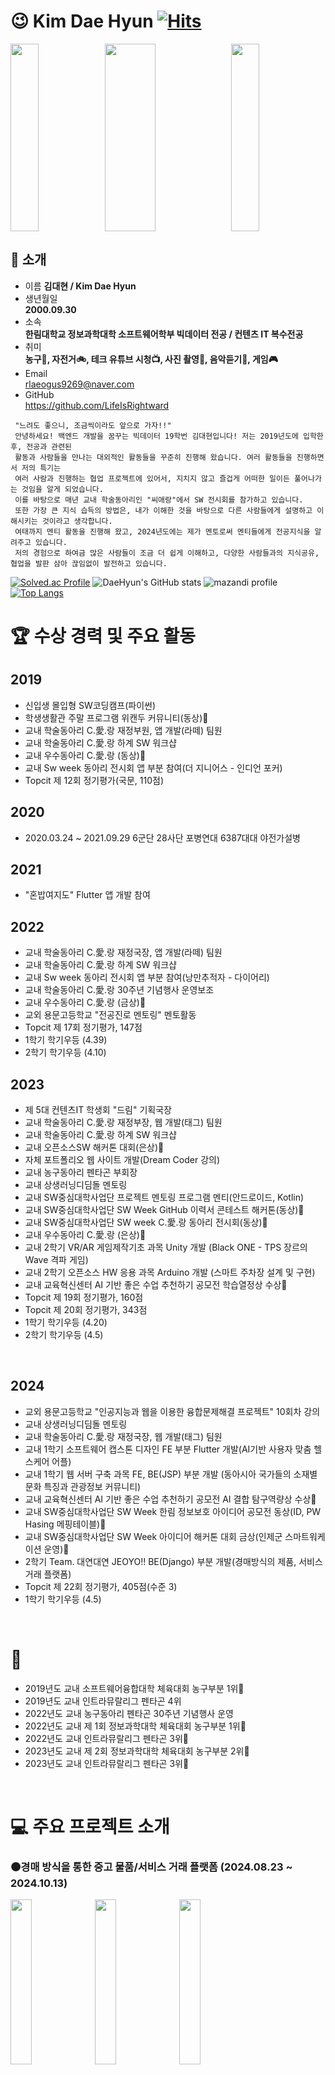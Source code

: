# 😉 Kim Dae Hyun                                                                                                                                     [![Hits](https://hits.seeyoufarm.com/api/count/incr/badge.svg?url=https%3A%2F%2Fgithub.com%2FLifeIsRightward&count_bg=%23F2F33C&title_bg=%23555555&icon=&icon_color=%23E7E7E7&title=hits&edge_flat=false)](https://hits.seeyoufarm.com)
<img src="https://github.com/LifeIsRightward/LifeIsRightWard/assets/90908005/40c63ae2-8ddf-45a2-9952-5b5c99db438f.jpeg" width = "30%" height = "300"><img src="https://github.com/LifeIsRightward/LifeIsRightWard/assets/90908005/152ea4b9-9508-4998-abfe-1f75e1c721e7.jpeg" width = "40%" height = "300"><img src="https://github.com/LifeIsRightward/LifeIsRightWard/assets/90908005/7ad89f24-3359-4e36-a191-47ccdd60e4aa.jpeg" width = "30%" height = "300">

## 🙌 소개
* 이름
**김대현 / Kim Dae Hyun**
* 생년월일   
**2000.09.30** 
* 소속   
**한림대학교 정보과학대학 소프트웨어학부 빅데이터 전공 / 컨텐츠 IT 복수전공**
* 취미   
**농구🏀, 자전거🚲, 테크 유튜브 시청📺, 사진 촬영📸, 음악듣기🎵, 게임🎮**
* Email   
rlaeogus9269@naver.com
* GitHub   
https://github.com/LifeIsRightward

```
 "느려도 좋으니, 조금씩이라도 앞으로 가자!!"
 안녕하세요! 백엔드 개발을 꿈꾸는 빅데이터 19학번 김대현입니다! 저는 2019년도에 입학한 후, 전공과 관련된
 활동과 사람들을 만나는 대외적인 활동들을 꾸준히 진행해 왔습니다. 여러 활동들을 진행하면서 저의 특기는
 여러 사람과 진행하는 협업 프로젝트에 있어서, 지치지 않고 즐겁게 어떠한 일이든 풀어나가는 것임을 알게 되었습니다.
 이를 바탕으로 매년 교내 학술동아리인 "씨애랑"에서 SW 전시회를 참가하고 있습니다.
 또한 가장 큰 지식 습득의 방법은, 내가 이해한 것을 바탕으로 다른 사람들에게 설명하고 이해시키는 것이라고 생각합니다.
 여태까지 멘티 활동을 진행해 왔고, 2024년도에는 제가 멘토로써 멘티들에게 전공지식을 알려주고 있습니다.
 저의 경험으로 하여금 많은 사람들이 조금 더 쉽게 이해하고, 다양한 사람들과의 지식공유, 협업을 발판 삼아 끊임없이 발전하고 있습니다.
```
[![Solved.ac Profile](http://mazassumnida.wtf/api/v2/generate_badge?boj=gidss)](https://solved.ac/gidss/)
![DaeHyun's GitHub stats](https://github-readme-stats.vercel.app/api?username=LifeIsRightWard&show_icons=true&theme=transparent)
![mazandi profile](http://mazandi.herokuapp.com/api?handle=gidss&theme=warm)
[![Top Langs](https://github-readme-stats.vercel.app/api/top-langs/?username=LifeIsRightWard&langs_count=10&layout=compact&theme=dark)](https://github.com/jogilsang/jogilsang)﻿
# 🏆 수상 경력 및 주요 활동
## 2019   
- 신입생 몰입형 SW코딩캠프(파이썬) 
- 학생생활관 주말 프로그램 위캔두 커뮤니티(동상)🥉 
- 교내 학술동아리 C.愛.랑 재정부원, 앱 개발(라떼) 팀원 
- 교내 학술동아리 C.愛.랑 하계 SW 워크샵
- 교내 우수동아리 C.愛.랑 (동상)🥉
- 교내 Sw week 동아리 전시회 앱 부분 참여(더 지니어스 - 인디언 포커)
- Topcit 제 12회 정기평가(국문, 110점)
## 2020
- 2020.03.24 ~ 2021.09.29 6군단 28사단 포병연대 6387대대 야전가설병 <br>
## 2021
- "혼밥여지도" Flutter 앱 개발 참여
## 2022
- 교내 학술동아리 C.愛.랑 재정국장, 앱 개발(라떼) 팀원
- 교내 학술동아리 C.愛.랑 하계 SW 워크샵
- 교내 Sw week 동아리 전시회 앱 부분 참여(낭만추적자 - 다이어리)
- 교내 학술동아리 C.愛.랑 30주년 기념행사 운영보조
- 교내 우수동아리 C.愛.랑 (금상)🥇
- 교외 용문고등학교 "전공진로 멘토링" 멘토활동
- Topcit 제 17회 정기평가, 147점
- 1학기 학기우등 (4.39)
- 2학기 학기우등 (4.10)

## 2023   
- 제 5대 컨텐츠IT 학생회 "드림" 기획국장
- 교내 학술동아리 C.愛.랑 재정부장, 웹 개발(태그) 팀원
- 교내 학술동아리 C.愛.랑 하계 SW 워크샵
- 교내 오픈소스SW 해커톤 대회(은상)🥈
- 자체 포트폴리오 웹 사이트 개발(Dream Coder 강의)
- 교내 농구동아리 펜타곤 부회장
- 교내 상생러닝디딤돌 멘토링
- 교내 SW중심대학사업단 프로젝트 멘토링 프로그램 멘티(안드로이드, Kotlin)
- 교내 SW중심대학사업단 SW Week GitHub 이력서 콘테스트 해커톤(동상)🥉
- 교내 SW중심대학사업단 SW week C.愛.랑 동아리 전시회(동상)🥉
- 교내 우수동아리 C.愛.랑 (은상)🥈
- 교내 2학기 VR/AR 게임제작기초 과목 Unity 개발 (Black ONE - TPS 장르의 Wave 격파 게임)
- 교내 2학기 오픈소스 HW 응용 과목 Arduino 개발 (스마트 주차장 설계 및 구현)
- 교내 교육혁신센터 AI 기반 좋은 수업 추천하기 공모전 학습열정상 수상🥇
- Topcit 제 19회 정기평가, 160점
- Topcit 제 20회 정기평가, 343점
- 1학기 학기우등 (4.20)
- 2학기 학기우등 (4.5)
<br>

## 2024
- 교외 용문고등학교 "인공지능과 웹을 이용한 융합문제해결 프로젝트" 10회차 강의
- 교내 상생러닝디딤돌 멘토링
- 교내 학술동아리 C.愛.랑 재정국장, 웹 개발(태그) 팀원
- 교내 1학기 소프트웨어 캡스톤 디자인 FE 부분 Flutter 개발(AI기반 사용자 맞춤 헬스케어 어플)
- 교내 1학기 웹 서버 구축 과목 FE, BE(JSP) 부분 개발 (동아시아 국가들의 소재별 문화 특징과 관광정보 커뮤니티)
- 교내 교육혁신센터 AI 기반 좋은 수업 추천하기 공모전 AI 결합 탐구역량상 수상🥇
- 교내 SW중심대학사업단 SW Week 한림 정보보호 아이디어 공모전 동상(ID, PW Hasing 메핑테이블)🥉
- 교내 SW중심대학사업단 SW Week 아이디어 해커톤 대회 금상(인제군 스마트워케이션 운영)🥇
- 2학기 Team. 대연대연 JEOYO!! BE(Django) 부분 개발(경매방식의 제품, 서비스 거래 플랫폼)
- Topcit 제 22회 정기평가, 405점(수준 3)
- 1학기 학기우등 (4.5)
<br>

# 🏀
- 2019년도 교내 소프트웨어융합대학 체육대회 농구부분 1위🥇
- 2019년도 교내 인트라뮤랄리그 펜타곤 4위
- 2022년도 교내 농구동아리 펜타곤 30주년 기념행사 운영
- 2022년도 교내 제 1회 정보과학대학 체육대회 농구부분 1위🥇
- 2022년도 교내 인트라뮤랄리그 펜타곤 3위🥉
- 2023년도 교내 제 2회 정보과학대학 체육대회 농구부분 2위🥈
- 2023년도 교내 인트라뮤랄리그 펜타곤 3위🥉
<br>

# 💻 주요 프로젝트 소개

### 🟤경매 방식을 통한 중고 물품/서비스 거래 플랫폼 (2024.08.23 ~ 2024.10.13)
<img src="https://github.com/user-attachments/assets/4365d0f2-a750-4af5-8c35-e34f3d41b3ed" width = "26%">
<img src="https://github.com/user-attachments/assets/1e39ba70-8d24-49f4-be8d-ac59b8f9b9b1" width = "26%">
<img src="https://github.com/user-attachments/assets/52f35765-9e26-4573-9d15-1fdf9b2d9351" width = "26%">

**프로젝트 한 줄 소개: 저요!🙋🏻‍♂️ (JeoYO!) 프로젝트에서 BE(Django)파트를 담당하여 개발하였습니다.** <br><br> 
**GitHub(organization): https://github.com/DAEYEON-DAEYEON** <br>
**GitHub(BE Part Repo): https://github.com/LifeIsRightward/JeoYoBE** <br>
**Youtube: https://youtu.be/fB6TveUo6p8?si=lKkKvpkAiE18kB7W** <br>

**🛠Tech🛠**<br>
FE: <img src="https://img.shields.io/badge/Html5-E34F26?style=for-the-badge&logo=html5&logoColor=white"> <img src="https://img.shields.io/badge/CSS3-1572B6?style=for-the-badge&logo=CSS3&logoColor=white"> <img src="https://img.shields.io/badge/JavaScript-F7DF1E?style=for-the-badge&logo=JavaScript&logoColor=white">
<br>
BE: <img src="https://img.shields.io/badge/django-092E20?style=for-the-badge&logo=django&logoColor=white"> <img src="https://img.shields.io/badge/Groom.IDE-3693F3?style=for-the-badge&logo=iCloud&logoColor=white"> 
<br>

### 🟤AI기반 1:1 맞춤형 영양 관리 플랫폼 (2024.03.08 ~ 2024.06.28)
<img src="https://github.com/user-attachments/assets/af5fca9f-b134-42a7-afa1-0e3c2f8dc3eb" width = "30%">
<img src="https://github.com/user-attachments/assets/c510ce67-793a-4276-b1ee-dd7be7018c05" width = "30%">
<img src="https://github.com/user-attachments/assets/0137efee-1bb0-4a46-a5f4-2b26407f33a6" width = "30%">

**프로젝트 한 줄 소개: 2024 1학기 SW캡스톤 디자인 '영양갱' 서비스의 FE(Flutter) 부분을 담당하여 개발했습니다.** <br>      
**GitHub(organization): https://github.com/neoman-omyeon-go?view_as=public** <br>
**GitHub(FE Part Repo): https://github.com/LifeIsRightward/Bigsasimi_FrontEnd** <br>
**Youtube: https://youtu.be/5spIMh7CQFc** <br>

**🛠Tech🛠**<br>
BE: <img src="https://img.shields.io/badge/django-092E20?style=for-the-badge&logo=django&logoColor=white"> <img src="https://img.shields.io/badge/FastAPI-009688?style=for-the-badge&logo=FastAPI&logoColor=white"> <img src="https://img.shields.io/badge/Docker-2496ED?style=for-the-badge&logo=Docker&logoColor=white"> <img src="https://img.shields.io/badge/Nginx-009639?style=for-the-badge&logo=Nginx&logoColor=white"> <img src="https://img.shields.io/badge/postgresql-4169E1?style=for-the-badge&logo=postgresql&logoColor=white">
<br>
FE: <img src="https://img.shields.io/badge/flutter-02569B?style=for-the-badge&logo=flutter&logoColor=white"> <img src="https://img.shields.io/badge/figma-F24E1E?style=for-the-badge&logo=figma&logoColor=white"> & AI: <img src="https://img.shields.io/badge/pytorch-EE4C2C?style=for-the-badge&logo=pytorch&logoColor=white">
<br>

### 🟤동아시아 국가들의 소재별 문화 특징과 관광정보 커뮤니티 (2024.05.31 ~ 2024.06.13)
<img src="https://github.com/user-attachments/assets/7e0dbb87-7abe-412c-824d-ae4e19513ac9" width = "30%">
<img src="https://github.com/user-attachments/assets/41216bd8-3035-4749-b4a7-cbc71405744a" width = "30%">
<img src="https://github.com/user-attachments/assets/658c7d99-74b9-4401-adf3-f0ca95b2769e" width = "30%">

**프로젝트 한 줄 소개: 2024 1학기 웹서버구축 프로젝트로써, JSP를 활용한 FE, BE 개발을 담당하였습니다.** <br>      
**GitHub: https://github.com/LifeIsRightward/WebServer?tab=readme-ov-file** <br>
**Youtube: https://youtu.be/s0ONJto4pVY** <br>

**🛠Tech🛠**<br>
<img src="https://img.shields.io/badge/java-007396?style=for-the-badge&logo=java&logoColor=white"> <img src="https://img.shields.io/badge/apache tomcat-F8DC75?style=for-the-badge&logo=apachetomcat&logoColor=white"> <img src="https://img.shields.io/badge/mysql-4479A1?style=for-the-badge&logo=mysql&logoColor=white">
<br>

### 🟤공과대학 학술동아리 씨애랑 홈페이지 제작(2023.07.02 ~ 2023.10.29)
<img src="https://github.com/LifeIsRightward/LifeIsRightWard/assets/90908005/fd9743f2-c2cb-4764-a413-39d75da915c3" width = "30%"> <img src="https://github.com/LifeIsRightward/LifeIsRightWard/assets/90908005/d5b910f1-de97-4dc4-9530-8059fbadff69" width = "30%"> <img src="https://github.com/LifeIsRightward/LifeIsRightWard/assets/90908005/fb4cfa0e-13af-4109-9ca6-56ef9ed095bd" width = "30%">

**프로젝트 한 줄 소개: 2023년도 교내 오픈소스SW 해커톤 대회 제작물로, 2023년도 씨애랑 홈페이지 제작을 하였습니다. 저는 Front-End 개발을 담당하였습니다.** <br>   
**GitHub:https://github.com/LifeIsRightward/C-shop.git**   
**Youtube: https://www.youtube.com/watch?v=O_I4qz1BHQA&feature=youtu.be**   

**🛠Tech🛠**<br>
FrontEnd:<img src="https://img.shields.io/badge/Html5-E34F26?style=for-the-badge&logo=html5&logoColor=white"> <img src="https://img.shields.io/badge/CSS3-1572B6?style=for-the-badge&logo=CSS3&logoColor=white"> <img src="https://img.shields.io/badge/JavaScript-F7DF1E?style=for-the-badge&logo=JavaScript&logoColor=white">
<br>
BackEnd: <img src="https://img.shields.io/badge/Django-092E20?style=for-the-badge&logo=Django&logoColor=white"> <img src="https://img.shields.io/badge/Groom.IDE-3693F3?style=for-the-badge&logo=iCloud&logoColor=white"> 

<br>

### 🟤다이어리 낭만추적자(2022.06.30 ~ 2022.11.20)
<img src ="https://github.com/LifeIsRightward/LifeIsRightWard/assets/90908005/90a1c145-c78e-479c-b615-8a12ce824b37" width = "20%">
<img src ="https://github.com/LifeIsRightward/LifeIsRightWard/assets/90908005/c4127384-4616-4bc9-9c2f-26a6c241d26d" width = "20%">
<img src ="https://github.com/LifeIsRightward/LifeIsRightWard/assets/90908005/f814eb88-d2a8-4c2e-88c0-d2369a9244e1" width = "20%">

**프로젝트 한 줄 소개: 기존의 Java가 아닌, Kotlin으로 낭만적인 다이어리를 제작하였습니다.**   <br>   
**GitHub: https://github.com/LifeIsRightward/2022_RomaticChaser-DIary**   <br>   
**🛠Tech🛠**<br> 
<img src="https://img.shields.io/badge/Kotlin-7F52FF?style=for-the-badge&logo=Kotlin&logoColor=white"> <img src="https://img.shields.io/badge/Android Studio-3DDC84?style=for-the-badge&logo=AndroidStudio&logoColor=white"> <img src="https://img.shields.io/badge/Figma-F24E1E?style=for-the-badge&logo=Figma&logoColor=white"> <img src="https://img.shields.io/badge/Firebase-FFCA28?style=for-the-badge&logo=Firebase&logoColor=white"> <img src="https://img.shields.io/badge/SQLite-003B57?style=for-the-badge&logo=SQLite&logoColor=white">

<br>

# 🏃 진행중인 프로젝트
### 교내
- 2024 하계 오픈소스SW 해커톤 아이디어. '저요!' 개발 진행 <img src="https://img.shields.io/badge/django-092E20?style=flat-square&logo=django&logoColor=white"> <img src="https://img.shields.io/badge/Flutter-02569B?style=flat-square&logo=flutter&logoColor=white">


### 교외
- 웹 개발: 서진 T&S 웹 개발 <img src="https://img.shields.io/badge/React-61DAFB?style=flat-square&logo=React&logoColor=black">

# 📚 전공 과목

### 수강한 과목
- 자바 프로그래밍 1(Java Programming 1)
- 자바 프로그래밍 2(Java Programming 2)
- C 프로그래밍(C Programming)
- C++ 프로그래밍(C++ Programming)
- 이산구조론(Discrete Structure Theory)
- 선형대수(Linear Algebra)
- 자료구조(Data Structure)
- 알고리즘(Algorithms)
- 컴퓨터구조(Computer Structure)
- 운영체제(Operating System)
- 논리설계 및 실험(Logical Design and Experiment)
- 데이터통신(Data Communication)
- 컴퓨터네트워크(Computer Network)
- 웹 프로그래밍(Web Programming)
- 프로그래밍어론(Programming Theory)
- 멀티미디어개론(Introduction to Multimedia)
- 소프트웨어개론(Introduction to Software)
- 오픈소스리눅스실무(Open Source Linux Practice)
- VR/AR 게임제작기초(VR/AR/Game Production Basics)
- 데이터베이스기초(Database Basics)
- 클라우드컴퓨팅(Cloud Computing)
- 오픈소스SW의 이해(Understanding Opensource SW)
- 오픈소스하드웨어 응용(Opensource Hardware)
- 소프트웨어 캡스톤 디자인(Software Capstone Design)
- 웹 서버구축(Webserver construction)
- 데이터베이스 시스템(Database System)

### 수강중인 과목
- 소프트웨어공학(Software Engineering)
- 보안솔루션운영(Security Diagnosis Consulting)

# 📢 꾸준한 앞으로의 목표
- Git Hub 1일 1잔디
- 1일 1 백준
- 2점슛 60개, 3점슛 20개
- 짧게라도 좋으니 산책 다녀오기
- 부모님께 그리고 동생한테 연락 자주 하기

# 🔈 장기적 목표
- 캡스톤 대상
- 캡스톤 주제로 여러 해커톤 대회 참석, 수상
- 건강한 신체 유지
- 졸업학점 4.3
- 두고두고 오래볼 동기들, 후배들 챙기기
- 자사 솔루션이 있는 개발회사, 스타트업

# 🎙️ 마지막으로
- 무엇이던지, 어떤일이던지 몸이 건강해야한다. 건강이 최우선이라는걸 명심하자.
- 남을 가르칠만한 인생까지는 아니더라도, 떳떳하고 정직하게 살자.
- 한 순간 잘하는거보다 꾸준함이 중요하다.
- 끊임없이 궁금해하자.
- 사랑은 주는것이 아니다. 나에게 충분히 준 다음 그게 흘러 넘쳐서 남에게 흘러 들어가는것이다.
- 부모님처럼만 살자.






